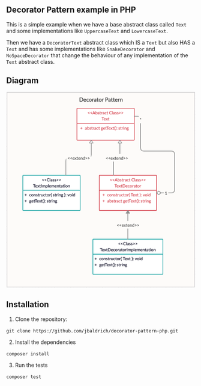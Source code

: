 ## Decorator Pattern example in PHP

This is a simple example when we have a base abstract class called `Text` and some implementations like `UppercaseText` and `LowercaseText`.

Then we have a `DecoratorText` abstract class which IS a `Text` but also HAS a `Text` and has some implementations like `SnakeDecorator` and `NoSpaceDecorator` that change the behaviour of any implementation of the `Text` abstract class.

## Diagram

![Decorator Pattern Diagram](https://raw.githubusercontent.com/jbaldrich/decorator-pattern-php/master/uml-diagram.png)


## Installation

1. Clone the repository:

````
git clone https://github.com/jbaldrich/decorator-pattern-php.git
````

2. Install the dependencies

````
composer install
````

3. Run the tests

````
composer test
````

